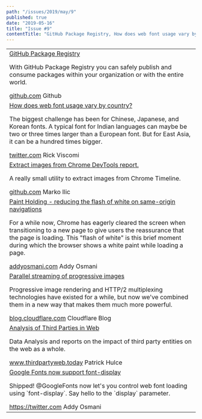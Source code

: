 ```yaml
---
path: "/issues/2019/may/9"
published: true
date: "2019-05-16"
title: "Issue #9"
contentTitle: "GitHub Package Registry, How does web font usage vary by country?, Analysis of Third Parties in Web ..."
---
```

<center>
	<table align="center" border="0" cellspacing="0" width="100%" height="100%" cellpadding="0">
    <tbody>
				<tr>
					<td>
            <div class="issue__content">
              <a href="https://github.com/features/package-registry" target="_blank" rel="noopener noreferrer">
                <span class="issue__content-title">GitHub Package Registry</span>
              </a>
							<p class="issue__content-desc">With GitHub Package Registry you can safely publish and consume packages within your organization or with the entire world.</p>
							<div class="issue__content-info"><a href="https://github.com/features/package-registry" target="_blank" rel="noopener noreferrer">github.com</a> <span>Github</span></div>
						</div>
					</td>
				</tr>
				<tr>
					<td>
            <div class="issue__content">
              <a href="https://twitter.com/gokul_i/status/1127168000497291264" target="_blank" rel="noopener noreferrer">
                <span class="issue__content-title">How does web font usage vary by country?</span>
              </a>
							<p class="issue__content-desc">The biggest challenge has been for Chinese, Japanese, and Korean fonts. A typical font for Indian languages can maybe be two or three times larger than a European font. But for East Asia, it can be a hundred times bigger.</p>
							<div class="issue__content-info"><a href="https://twitter.com/gokul_i/status/1127168000497291264" target="_blank" rel="noopener noreferrer">twitter.com</a> <span>Rick Viscomi</span></div>
						</div>
					</td>
				</tr>
				<tr>
					<td>
            <div class="issue__content">
              <a href="https://github.com/ilicmarko/devtools-timeline-images" target="_blank" rel="noopener noreferrer">
                <span class="issue__content-title">Extract images from Chrome DevTools report.</span>
              </a>
							<p class="issue__content-desc">A really small utility to extract images from Chrome Timeline.</p>
							<div class="issue__content-info"><a href="https://github.com/ilicmarko/devtools-timeline-images" target="_blank" rel="noopener noreferrer">github.com</a> <span>Marko Ilic</span></div>
						</div>
					</td>
				</tr>
				<tr>
					<td>
            <div class="issue__content">
              <a href="https://addyosmani.com/blog/paint-holding/" target="_blank" rel="noopener noreferrer">
                <span class="issue__content-title">Paint Holding - reducing the flash of white on same-origin navigations</span>
              </a>
							<p class="issue__content-desc">For a while now, Chrome has eagerly cleared the screen when transitioning to a new page to give users the reassurance that the page is loading. This "flash of white" is this brief moment during which the browser shows a white paint while loading a page.</p>
							<div class="issue__content-info"><a href="https://addyosmani.com/blog/paint-holding/" target="_blank" rel="noopener noreferrer">addyosmani.com</a> <span>Addy Osmani</span></div>
						</div>
					</td>
				</tr>
				<tr>
					<td>
            <div class="issue__content">
              <a href="https://blog.cloudflare.com/parallel-streaming-of-progressive-images/" target="_blank" rel="noopener noreferrer">
                <span class="issue__content-title">Parallel streaming of progressive images</span>
              </a>
							<p class="issue__content-desc">Progressive image rendering and HTTP/2 multiplexing technologies have existed for a while, but now we've combined them in a new way that makes them much more powerful.</p>
							<div class="issue__content-info"><a href="https://blog.cloudflare.com/parallel-streaming-of-progressive-images/" target="_blank" rel="noopener noreferrer">blog.cloudflare.com</a> <span>Cloudflare Blog</span></div>
						</div>
					</td>
				</tr>
				<tr>
					<td>
            <div class="issue__content">
              <a href="https://www.thirdpartyweb.today/" target="_blank" rel="noopener noreferrer">
                <span class="issue__content-title">Analysis of Third Parties in Web </span>
              </a>
							<p class="issue__content-desc">Data Analysis and reports on the impact of third party entities on the web as a whole.</p>
							<div class="issue__content-info"><a href="https://www.thirdpartyweb.today/" target="_blank" rel="noopener noreferrer">www.thirdpartyweb.today</a> <span>Patrick Hulce</span></div>
						</div>
					</td>
				</tr>
			<tr>
					<td>
            <div class="issue__content">
              <a href="https://twitter.com/addyosmani/status/1128548064287952896" target="_blank" rel="noopener noreferrer">
                <span class="issue__content-title">Google Fonts now support font-display</span>
              </a>
							<p class="issue__content-desc">Shipped! @GoogleFonts now let's you control web font loading using `font-display`. Say hello to the `display` parameter.</p>
							<div class="issue__content-info"><a href="https://twitter.com" target="_blank" rel="noopener noreferrer">https://twitter.com</a> <span>Addy Osmani</span></div>
						</div>
					</td>
				</tr>
		</tbody>
  </table>
</center>
